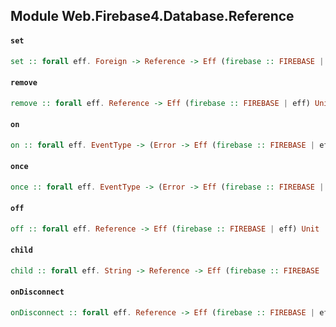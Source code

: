 ## Module Web.Firebase4.Database.Reference

#### `set`

``` purescript
set :: forall eff. Foreign -> Reference -> Eff (firebase :: FIREBASE | eff) Unit
```

#### `remove`

``` purescript
remove :: forall eff. Reference -> Eff (firebase :: FIREBASE | eff) Unit
```

#### `on`

``` purescript
on :: forall eff. EventType -> (Error -> Eff (firebase :: FIREBASE | eff) Unit) -> (DataSnapshot -> Eff (firebase :: FIREBASE | eff) Unit) -> Reference -> Eff (firebase :: FIREBASE | eff) Unit
```

#### `once`

``` purescript
once :: forall eff. EventType -> (Error -> Eff (firebase :: FIREBASE | eff) Unit) -> (DataSnapshot -> Eff (firebase :: FIREBASE | eff) Unit) -> Reference -> Eff (firebase :: FIREBASE | eff) Unit
```

#### `off`

``` purescript
off :: forall eff. Reference -> Eff (firebase :: FIREBASE | eff) Unit
```

#### `child`

``` purescript
child :: forall eff. String -> Reference -> Eff (firebase :: FIREBASE | eff) Reference
```

#### `onDisconnect`

``` purescript
onDisconnect :: forall eff. Reference -> Eff (firebase :: FIREBASE | eff) Reference
```


